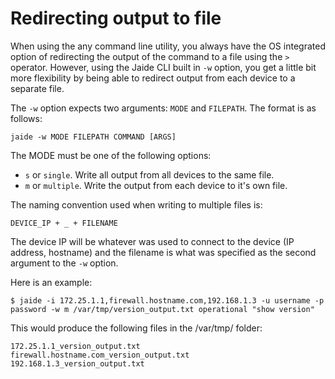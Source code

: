 Redirecting output to file  
==========================  

When using the any command line utility, you always have the OS integrated option of redirecting the output of the command to a file using the `>` operator. However, using the Jaide CLI built in `-w` option, you get a little bit more flexibility by being able to redirect output from each device to a separate file.  

The `-w` option expects two arguments: `MODE` and `FILEPATH`. The format is as follows:  

	jaide -w MODE FILEPATH COMMAND [ARGS]  

The MODE must be one of the following options:  

* `s` or `single`. Write all output from all devices to the same file.  
* `m` or `multiple`. Write the output from each device to it's own file.  

The naming convention used when writing to multiple files is: 

	DEVICE_IP + _ + FILENAME  

The device IP will be whatever was used to connect to the device (IP address, hostname) and the filename is what was specified as the second argument to the `-w` option.  

Here is an example:  

	$ jaide -i 172.25.1.1,firewall.hostname.com,192.168.1.3 -u username -p password -w m /var/tmp/version_output.txt operational "show version"  

This would produce the following files in the /var/tmp/ folder:  

	172.25.1.1_version_output.txt
	firewall.hostname.com_version_output.txt
	192.168.1.3_version_output.txt